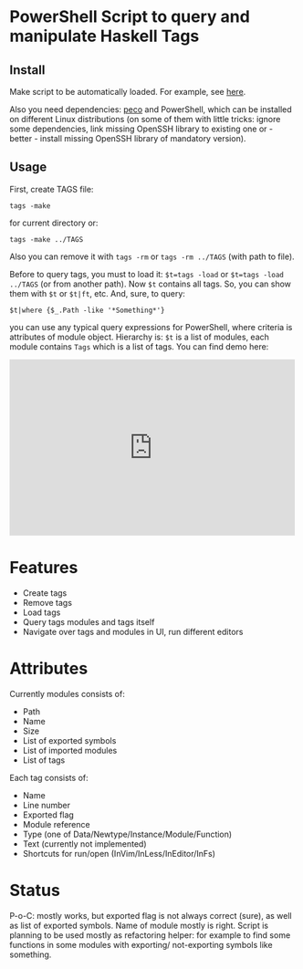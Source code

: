 PowerShell Script to query and manipulate Haskell Tags
======================================================

Install
-------

Make script to be automatically loaded. For example, see [here](https://www.gsx.com/blog/bid/81096/enhance-your-powershell-experience-by-automatically-loading-scripts).

Also you need dependencies: [peco](https://github.com/peco/peco) and PowerShell, which can be
installed on different Linux distributions (on some of them with little tricks: ignore some
dependencies, link missing OpenSSH library to existing one or - better - install missing
OpenSSH library of mandatory version).

Usage
-----

First, create TAGS file:

```
tags -make
```

for current directory or:

```
tags -make ../TAGS
```

Also you can remove it with `tags -rm` or `tags -rm ../TAGS` (with path to file).

Before to query tags, you must to load it: `$t=tags -load` or `$t=tags -load ../TAGS` (or from another path).
Now `$t` contains all tags. So, you can show them with `$t` or `$t|ft`, etc. And, sure, to query:

```
$t|where {$_.Path -like '*Something*'}
```

you can use any typical query expressions for PowerShell, where criteria is attributes of module object.
Hierarchy is: `$t` is a list of modules, each module contains `Tags` which is a list of tags.
You can find demo here:

<iframe src="https://player.vimeo.com/video/286579355?byline=0&portrait=0" width="500" height="309" frameborder="0" webkitallowfullscreen mozallowfullscreen allowfullscreen></iframe>

Features
========

* Create tags
* Remove tags
* Load tags
* Query tags modules and tags itself
* Navigate over tags and modules in UI, run different editors

Attributes
==========

Currently modules consists of:

- Path
- Name
- Size
- List of exported symbols
- List of imported modules
- List of tags

Each tag consists of:

- Name
- Line number
- Exported flag
- Module reference
- Type (one of Data/Newtype/Instance/Module/Function)
- Text (currently not implemented)
- Shortcuts for run/open (InVim/InLess/InEditor/InFs)

Status
======

P-o-C: mostly works, but exported flag is not always correct (sure), as well as list of exported symbols. Name of module mostly is
right. Script is planning to be used mostly as refactoring helper: for example to find some functions in some modules with exporting/
not-exporting symbols like something.